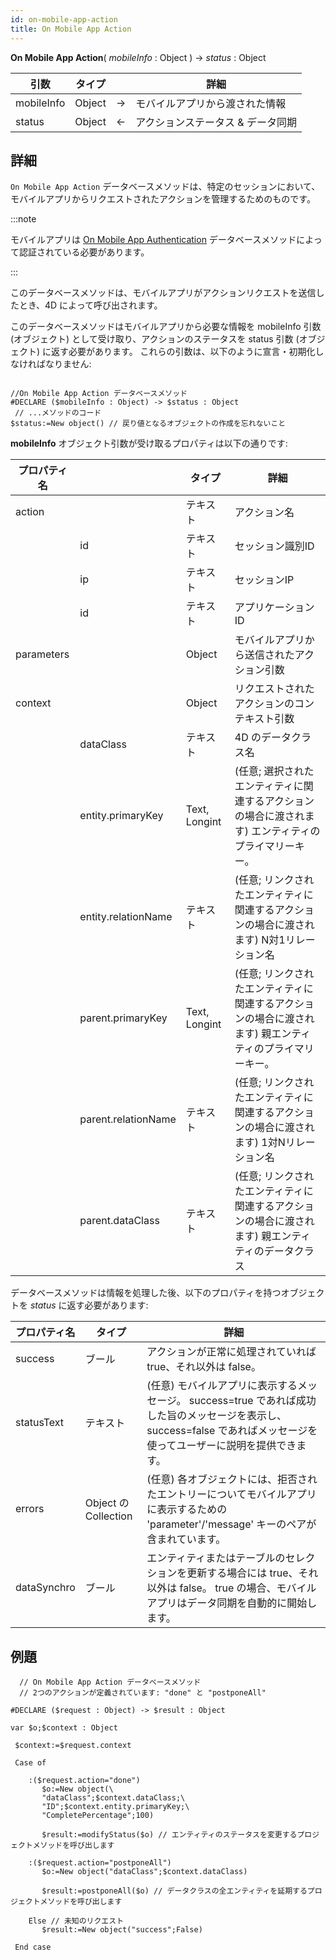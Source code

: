 ```yaml
---
id: on-mobile-app-action
title: On Mobile App Action
---
```


**On Mobile App Action**( *mobileInfo* : Object ) -> *status* : Object

| 引数         | タイプ    |    | 詳細                 |
| ---------- | ------ | -- | ------------------ |
| mobileInfo | Object | -> | モバイルアプリから渡された情報    |
| status     | Object | <- | アクションステータス & データ同期 |


## 詳細

`On Mobile App Action` データベースメソッドは、特定のセッションにおいて、モバイルアプリからリクエストされたアクションを管理するためのものです。

:::note

モバイルアプリは [On Mobile App Authentication](on-mobile-app-authentication.md) データベースメソッドによって認証されている必要があります。

:::

このデータベースメソッドは、モバイルアプリがアクションリクエストを送信したとき、4D によって呼び出されます。

このデータベースメソッドはモバイルアプリから必要な情報を mobileInfo 引数 (オブジェクト) として受け取り、アクションのステータスを status 引数 (オブジェクト) に返す必要があります。 これらの引数は、以下のように宣言・初期化しなければなりません:

 ```4d

 //On Mobile App Action データベースメソッド
#DECLARE ($mobileInfo : Object) -> $status : Object
  // ...メソッドのコード
$status:=New object() // 戻り値となるオブジェクトの作成を忘れないこと
 ```

**mobileInfo** オブジェクト引数が受け取るプロパティは以下の通りです:


| プロパティ名     |                     | タイプ           | 詳細                                                      |
| ---------- | ------------------- | ------------- | ------------------------------------------------------- |
| action     |                     | テキスト          | アクション名                                                  |
|            | id                  | テキスト          | セッション識別ID                                               |
|            | ip                  | テキスト          | セッションIP                                                 |
|            | id                  | テキスト          | アプリケーションID                                              |
| parameters |                     | Object        | モバイルアプリから送信されたアクション引数                                   |
| context    |                     | Object        | リクエストされたアクションのコンテキスト引数                                  |
|            | dataClass           | テキスト          | 4D のデータクラス名                                             |
|            | entity.primaryKey   | Text, Longint | (任意; 選択されたエンティティに関連するアクションの場合に渡されます) エンティティのプライマリーキー。   |
|            | entity.relationName | テキスト          | (任意; リンクされたエンティティに関連するアクションの場合に渡されます) N対1リレーション名        |
|            | parent.primaryKey   | Text, Longint | (任意; リンクされたエンティティに関連するアクションの場合に渡されます) 親エンティティのプライマリーキー。 |
|            | parent.relationName | テキスト          | (任意; リンクされたエンティティに関連するアクションの場合に渡されます) 1対Nリレーション名        |
|            | parent.dataClass    | テキスト          | (任意; リンクされたエンティティに関連するアクションの場合に渡されます) 親エンティティのデータクラス    |


データベースメソッドは情報を処理した後、以下のプロパティを持つオブジェクトを *status* に返す必要があります:

| プロパティ名      | タイプ                 | 詳細                                                                                                  |
| ----------- | ------------------- | --------------------------------------------------------------------------------------------------- |
| success     | ブール                 | アクションが正常に処理されていれば true、それ以外は false。                                                                 |
| statusText  | テキスト                | (任意) モバイルアプリに表示するメッセージ。 success=true であれば成功した旨のメッセージを表示し、success=false であればメッセージを使ってユーザーに説明を提供できます。 |
| errors      | Object の Collection | (任意) 各オブジェクトには、拒否されたエントリーについてモバイルアプリに表示するための 'parameter'/'message' キーのペアが含まれています。                   |
| dataSynchro | ブール                 | エンティティまたはテーブルのセレクションを更新する場合には true、それ以外は false。 true の場合、モバイルアプリはデータ同期を自動的に開始します。                   |

## 例題

```4d
  // On Mobile App Action データベースメソッド
  // 2つのアクションが定義されています: "done" と "postponeAll"

#DECLARE ($request : Object) -> $result : Object

var $o;$context : Object

 $context:=$request.context

 Case of

    :($request.action="done")
       $o:=New object(\
       "dataClass";$context.dataClass;\
       "ID";$context.entity.primaryKey;\
       "CompletePercentage";100)

       $result:=modifyStatus($o) // エンティティのステータスを変更するプロジェクトメソッドを呼び出します

    :($request.action="postponeAll")
       $o:=New object("dataClass";$context.dataClass)

       $result:=postponeAll($o) // データクラスの全エンティティを延期するプロジェクトメソッドを呼び出します

    Else // 未知のリクエスト
       $result:=New object("success";False)

 End case

 ```